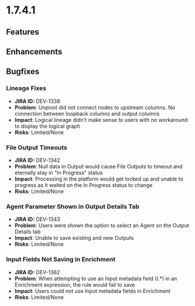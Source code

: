 # 1.7.4.1



## Features

## Enhancements

## Bugfixes

### Lineage Fixes

* **JIRA ID:** DEV-1338
* **Problem**: Unpivot did not connect nodes to upstream columns. No connection between loopback columns and output columns
* **Impact**: Logical lineage didn't make sense to users with no workaround to display the logical graph
* **Risks**: Limited/None

### File Output Timeouts

* **JIRA ID:** DEV-1342
* **Problem**: Null data in Output would cause File Outputs to timeout and eternally stay in "In Progress" status
* **Impact**: Processing in the platform would get locked up and unable to progress as it waited on the In Progress status to change
* **Risks**: Limited/None

### Agent Parameter Shown in Output Details Tab

* **JIRA ID:** DEV-1343
* **Problem**: Users were shown the option to select an Agent on the Output Details tab
* **Impact**: Unable to save existing and new Outputs
* **Risks**: Limited/None

### Input Fields Not Saving in Enrichment

* **JIRA ID:** DEV-1362
* **Problem**: When attempting to use an Input metadata field \(I.\*\) in an Enrichment expression, the rule would fail to save
* **Impact**: Users could not use Input metadata fields in Enrichment
* **Risks**: Limited/None


